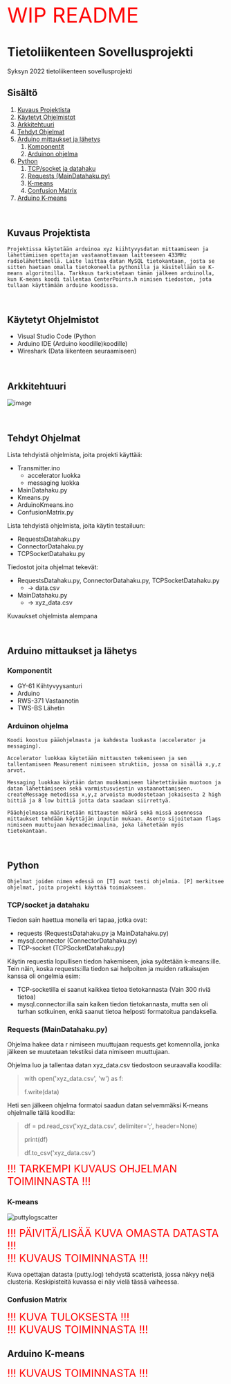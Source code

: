 <span style="color:red">
<font size="10">
WIP README 
</font>
</span>

# Tietoliikenteen Sovellusprojekti
Syksyn 2022  tietoliikenteen sovellusprojekti

## Sisältö
1. [Kuvaus Projektista](#kuvaus-projektista)
2. [Käytetyt Ohjelmistot](#käytetyt-ohjelmistot)
3. [Arkkitehtuuri](#arkkitehtuuri)
4. [Tehdyt Ohjelmat](#tehdyt-ohjelmat)
5. [Arduino mittaukset ja lähetys](#arduino-mittaukset-ja-lähetys)
    1. [Komponentit](#komponentit)
    2. [Arduinon ohjelma](#arduinon-ohjelma)
6. [Python](#python)
    1. [TCP/socket ja datahaku](#tcpsocket-ja-datahaku)
    2. [Requests (MainDatahaku.py)](#requests-maindatahakupy)
    3. [K-means](#k-means)
    4. [Confusion Matrix](#confusion-matrix)
7. [Arduino K-means](#arduino-k-means)

</br>

## Kuvaus Projektista

    Projektissa käytetään arduinoa xyz kiihtyvysdatan mittaamiseen ja lähettämiisen opettajan vastaanottavaan laitteeseen 433MHz radiolähettimellä. Laite laittaa datan MySQL tietokantaan, josta se sitten haetaan omalla tietokoneella pythonilla ja käsitellään se K-means algoritmilla. Tarkkuus tarkistetaan tämän jälkeen arduinolla, kun K-means koodi tallentaa CenterPoints.h nimisen tiedoston, jota tullaan käyttämään arduino koodissa.

</br>

## Käytetyt Ohjelmistot

- Visual Studio Code (Python 
- Arduino IDE (Arduino koodille)koodille)
- Wireshark (Data liikenteen seuraamiseen)

</br>


## Arkkitehtuuri

![image](https://user-images.githubusercontent.com/97531298/199923738-0a49c750-2408-4f4b-a696-a13558a3ca13.png)

</br>

## Tehdyt Ohjelmat
Lista tehdyistä ohjelmista, joita projekti käyttää:

- Transmitter.ino
    - accelerator luokka
    - messaging luokka
- MainDatahaku.py
- Kmeans.py
- ArduinoKmeans.ino
- ConfusionMatrix.py

Lista tehdyistä ohjelmista, joita käytin testailuun:

- RequestsDatahaku.py
- ConnectorDatahaku.py
- TCPSocketDatahaku.py

Tiedostot joita ohjelmat tekevät:
- RequestsDatahaku.py, ConnectorDatahaku.py, TCPSocketDatahaku.py
    - -> data.csv
- MainDatahaku.py
    - -> xyz_data.csv

Kuvaukset ohjelmista alempana

</br>

## Arduino mittaukset ja lähetys
### Komponentit
- GY-61 Kiihtyvyysanturi
- Arduino
- RWS-371 Vastaanotin
- TWS-BS Lähetin

### Arduinon ohjelma
    Koodi koostuu pääohjelmasta ja kahdesta luokasta (accelerator ja messaging).
 
    Accelerator luokkaa käytetään mittausten tekemiseen ja sen tallentamiseen Measurement nimiseen struktiin, jossa on sisällä x,y,z arvot.

    Messaging luokkaa käytään datan muokkamiseen lähetettävään muotoon ja datan lähettämiseen sekä varmistusviestin vastaanottamiseen. createMessage metodissa x,y,z arvoista muodostetaan jokaisesta 2 high bittiä ja 8 low bittiä jotta data saadaan siirrettyä.

    Pääohjelmassa määritetään mittausten määrä sekä missä asennossa mittaukset tehdään käyttäjän inputin mukaan. Asento sijoitetaan flags nimiseen muuttujaan hexadecimaalina, joka lähetetään myös tietokantaan.

</br>

## Python
    Ohjelmat joiden nimen edessä on [T] ovat testi ohjelmia. [P] merkitsee ohjelmat, joita projekti käyttää toimiakseen.

### TCP/socket ja datahaku
 Tiedon sain haettua monella eri tapaa, jotka ovat:
 - requests (RequestsDatahaku.py ja MainDatahaku.py)
 - mysql.connector (ConnectorDatahaku.py)
 - TCP-socket (TCPSocketDatahaku.py)

 Käytin requestia lopullisen tiedon hakemiseen, joka syötetään k-means:ille. Tein näin, koska requests:illa tiedon sai helpoiten ja muiden ratkaisujen kanssa oli ongelmia esim: 
 - TCP-socketilla ei saanut kaikkea tietoa tietokannasta (Vain 300 riviä tietoa)
 - mysql.connector:illa sain kaiken tiedon tietokannasta, mutta sen oli turhan sotkuinen, enkä saanut tietoa helposti formatoitua pandaksella.

 ### Requests (MainDatahaku.py)

 Ohjelma hakee data r nimiseen muuttujaan requests.get komennolla, jonka jälkeen se muutetaan tekstiksi data nimiseen muuttujaan.
   
Ohjelma luo ja tallentaa datan xyz_data.csv tiedostoon seuraavalla koodilla:
> with open('xyz_data.csv', 'w') as f:
>
> f.write(data) 
  
Heti sen jälkeen ohjelma formatoi saadun datan selvemmäksi K-means ohjelmalle tällä koodilla:
>df = pd.read_csv('xyz_data.csv', delimiter=';', header=None)
>
>print(df)
>
>df.to_csv('xyz_data.csv')

<span style="color:red">
<font size="5">
!!! TARKEMPI KUVAUS OHJELMAN TOIMINNASTA !!! 
</font>
</span>

### K-means

![puttylogscatter](https://user-images.githubusercontent.com/97531298/206319716-34ec5c5a-6d3e-44a2-ad66-80aaf8f91109.png)

<span style="color:red">
<font size="5">
!!! PÄIVITÄ/LISÄÄ KUVA OMASTA DATASTA !!! 
</br>
!!! KUVAUS TOIMINNASTA !!!
</font>
</span>

Kuva opettajan datasta (putty.log) tehdystä scatteristä, jossa näkyy neljä clusteria. Keskipisteitä kuvassa ei näy vielä tässä vaiheessa.

### Confusion Matrix

<span style="color:red">
<font size="5">
!!! KUVA TULOKSESTA !!! 
</br>
!!! KUVAUS TOIMINNASTA !!!
</font>
</span>

</br>

## Arduino K-means

<span style="color:red">
<font size="5">
!!! KUVAUS TOIMINNASTA !!!
</font>
</span>

